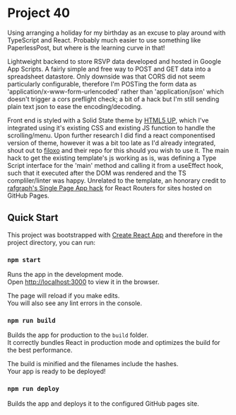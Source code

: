 # Project 40
Using arranging a holiday for my birthday as an excuse to play around with TypeScript and React. Probably much easier to use something like PaperlessPost, but where is the learning curve in that!

Lightweight backend to store RSVP data developed and hosted in Google App Scripts. A fairly simple and free way to POST and GET data into a spreadsheet datastore. Only downside was that CORS did not seem particularly configurable, therefore I'm POSTing the form data as 'application/x-www-form-urlencoded' rather than 'application/json' which doesn't trigger a cors preflight check; a bit of a hack but I'm still sending plain text json to ease the encoding/decoding.

Front end is styled with a Solid State theme by [HTML5 UP](html5up.net), which I've integrated using it's existing CSS and existing JS function to handle the scrolling/menu. Upon further research I did find a react componentised version of theme, however it was a bit too late as I'd already integrated, shout out to [filoxo](https://github.com/filoxo/solid-state-react) and their repo for this should you wish to use it. The main hack to get the existing template's js working as is, was defining a Type Script interface for the 'main' method and calling it from a useEffect hook, such that it executed after the DOM was rendered and the TS compliler/linter was happy. Unrelated to the template, an honorary credit to [rafgraph's Single Page App hack](https://github.com/rafgraph/spa-github-pages) for React Routers for sites hosted on GitHub Pages.

## Quick Start
This project was bootstrapped with [Create React App](https://github.com/facebook/create-react-app) and therefore in the project directory, you can run:

### `npm start`

Runs the app in the development mode.\
Open [http://localhost:3000](http://localhost:3000) to view it in the browser.

The page will reload if you make edits.\
You will also see any lint errors in the console.

### `npm run build`

Builds the app for production to the `build` folder.\
It correctly bundles React in production mode and optimizes the build for the best performance.

The build is minified and the filenames include the hashes.\
Your app is ready to be deployed!

### `npm run deploy`

Builds the app and deploys it to the configured GitHub pages site.